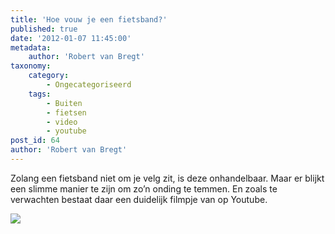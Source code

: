 ```yaml
---
title: 'Hoe vouw je een fietsband?'
published: true
date: '2012-01-07 11:45:00'
metadata:
    author: 'Robert van Bregt'
taxonomy:
    category:
        - Ongecategoriseerd
    tags:
        - Buiten
        - fietsen
        - video
        - youtube
post_id: 64
author: 'Robert van Bregt'
---
```


Zolang een fietsband niet om je velg zit, is deze onhandelbaar. Maar er blijkt een slimme manier te zijn om zo’n onding te temmen. En zoals te verwachten bestaat daar een duidelijk filmpje van op Youtube.
 
 ![](https://youtu.be/5uxjvBAHAWg)

 